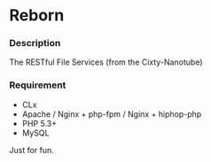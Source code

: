 Reborn
======

### Description

The RESTful File Services (from the Cixty-Nanotube)

### Requirement

* CLx
* Apache / Nginx + php-fpm / Nginx + hiphop-php
* PHP 5.3+
* MySQL

Just for fun.